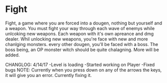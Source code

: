 # Fight

  Fight, a game where you are forced into a dougen, nothing but yourself and a weapon. You must fight your way through each wave of enemys while unlcoking new weapons. Each weapon with it's own apreance and dmg dealer. Whil unlocking new weapons, you're face with new and more chanlging monsters. every other dougen, you'll be faced with a boss. The boss being, an OP monster witch should be quite chalagning. More will be added.
  
  CHANGLOG: 
  4/14/17
    -Level is loading 
    -Started working on Player
    -Fixed bugs
    NOTE: Currently when you press down on any of the arrows the keys, it will give you an error. Currently fixing it. 
